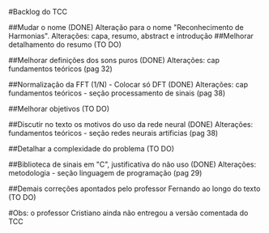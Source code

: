 #Backlog do TCC

##Mudar o nome (DONE)
  Alteração para o nome "Reconhecimento de Harmonias".
  Alterações: capa, resumo, abstract e introdução
##Melhorar detalhamento do resumo (TO DO)

##Melhorar definições dos sons puros (DONE)
  Alterações: cap fundamentos teóricos (pag 32)

##Normalização da FFT (1/N) - Colocar só DFT (DONE)
  Alterações: cap fundamentos teóricos - seção processamento de sinais (pag 38)

##Melhorar objetivos (TO DO)

##Discutir no texto os motivos do uso da rede neural (DONE)
  Alterações: fundamentos teóricos - seção redes neurais artificias (pag 38)

##Detalhar a complexidade do problema (TO DO)

##Biblioteca de sinais em "C", justificativa do não uso (DONE)
  Alterações: metodologia - seção linguagem de programação (pag 29)

##Demais correções apontados pelo professor Fernando ao longo do texto (TO DO)

#Obs: o professor Cristiano ainda não entregou a versão comentada do TCC
